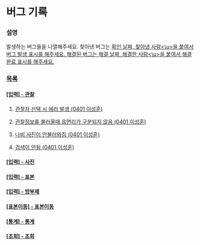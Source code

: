 버그 기록
==========

### 설명
발생하는 버그들을 나열해주세요.
찾아낸 버그는 <u>확인 날짜, 찾아낸 사람<\u>을 붙여서 버그 발생 표시를 해주세요.
해결된 버그는 <u>해결 날짜, 해결한 사람<\u>을 붙여서 해결 완료 표시를 해주세요.

### 목록
#### [입력] - 관찰
1. 관찰자 선택 시 에러 발생 (0401 이성훈)

2. 관찰정보를 불러올때 읍면리가 구분되지 않음 (0401 이성훈)

3. 나비 사진이 안불러와짐 (0401 이성훈)

4. 검색이 안됨 (0401 이성훈)

#### [입력] - 사진

#### [입력] - 표본

#### [입력] - 방부제

#### [표본이동] - 표본이동

#### [통계] - 통계

#### [조회] - 조회
